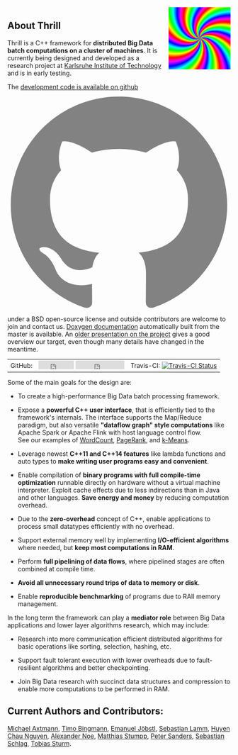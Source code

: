 <div style="float: right; margin-left: 12px">
  <img src="assets/logo-600.png" alt="Thrill logo" width="140" height="140" />
</div>

## About Thrill

Thrill is a C++ framework for **distributed Big Data batch computations on a cluster of machines**. It is currently being designed and developed as a research project at [Karlsruhe Institute of Technology](http://algo2.iti.kit.edu) and is in early testing.

The [development code is available on github <span class="icon  icon--github"><svg viewBox="0 0 16 16"><path fill="#828282" d="M7.999,0.431c-4.285,0-7.76,3.474-7.76,7.761 c0,3.428,2.223,6.337,5.307,7.363c0.388,0.071,0.53-0.168,0.53-0.374c0-0.184-0.007-0.672-0.01-1.32 c-2.159,0.469-2.614-1.04-2.614-1.04c-0.353-0.896-0.862-1.135-0.862-1.135c-0.705-0.481,0.053-0.472,0.053-0.472 c0.779,0.055,1.189,0.8,1.189,0.8c0.692,1.186,1.816,0.843,2.258,0.645c0.071-0.502,0.271-0.843,0.493-1.037 C4.86,11.425,3.049,10.76,3.049,7.786c0-0.847,0.302-1.54,0.799-2.082C3.768,5.507,3.501,4.718,3.924,3.65 c0,0,0.652-0.209,2.134,0.796C6.677,4.273,7.34,4.187,8,4.184c0.659,0.003,1.323,0.089,1.943,0.261 c1.482-1.004,2.132-0.796,2.132-0.796c0.423,1.068,0.157,1.857,0.077,2.054c0.497,0.542,0.798,1.235,0.798,2.082 c0,2.981-1.814,3.637-3.543,3.829c0.279,0.24,0.527,0.713,0.527,1.437c0,1.037-0.01,1.874-0.01,2.129 c0,0.208,0.14,0.449,0.534,0.373c3.081-1.028,5.302-3.935,5.302-7.362C15.76,3.906,12.285,0.431,7.999,0.431z"/></svg></span>](http://github.com/thrill/thrill) under a BSD open-source license and outside contributors are welcome to join and contact us. [Doxygen documentation](http://i10login.iti.kit.edu/thrill-doxygen/) automatically built from the master is available.
An [older presentation on the project](https://panthema.net/2015/0327-Project-DALKIT/) gives a good overview our target, even though many details have changed in the meantime.

<table>
<tr>
<td>GitHub:</td>
<td>
<iframe src="http://ghbtns.com/github-btn.html?user=thrill&repo=thrill&type=watch&count=true" frameborder="0" scrolling="no" width="80" height="20"></iframe>
<iframe src="http://ghbtns.com/github-btn.html?user=thrill&repo=thrill&type=follow&count=true" frameborder="0" scrolling="no" width="110" height="20"></iframe>
</td>
<td>
Travis-CI: <a href="https://travis-ci.org/thrill/thrill"><img src="https://travis-ci.org/thrill/thrill.svg?branch=master" alt="Travis-CI Status" /></a>
</td>
</tr>
</table>

Some of the main goals for the design are:

- To create a high-performance Big Data batch processing framework.

- Expose a **powerful C++ user interface**, that is efficiently tied to the framework's internals. The interface supports the Map/Reduce paradigm, but also versatile **"dataflow graph" style computations** like Apache Spark or Apache Flink with host language control flow.<br>
See our examples of [WordCount](http://i10login.iti.kit.edu/thrill-doxygen/word__count_8hpp_source.html#l00035), [PageRank](http://i10login.iti.kit.edu/thrill-doxygen/page__rank_8hpp_source.html#l00063), and [k-Means](http://i10login.iti.kit.edu/thrill-doxygen/k-means_8hpp_source.html).

- Leverage newest **C++11 and C++14 features** like lambda functions and auto types to **make writing user programs easy and convenient**.

- Enable compilation of **binary programs with full compile-time optimization** runnable directly on hardware without a virtual machine interpreter. Exploit cache effects due to less indirections than in Java and other languages. **Save energy and money** by reducing computation overhead.

- Due to the **zero-overhead** concept of C++, enable applications to process small datatypes efficiently with no overhead.

- Support external memory well by implementing **I/O-efficient algorithms** where needed, but **keep most computations in RAM**.

- Perform **full pipelining of data flows**, where pipelined stages are often combined at compile time.

- **Avoid all unnecessary round trips of data to memory or disk**.

- Enable **reproducible benchmarking** of programs due to RAII memory management.

In the long term the framework can play a **mediator role** between Big Data applications and lower layer algorithms research, which may include:

- Research into more communication efficient distributed algorithms for basic operations like sorting, selection, hashing, etc.

- Support fault tolerant execution with lower overheads due to fault-resilient algorithms and better checkpointing.

- Join Big Data research with succinct data structures and compression to enable more computations to be performed in RAM.

## Current Authors and Contributors:

[Michael Axtmann](https://github.com/MichaelAxtmann),
[Timo Bingmann](http://panthema.net),
[Emanuel Jöbstl](http://eex-dev.net/),
[Sebastian Lamm](https://github.com/sebalamm),
[Huyen Chau Nguyen](http://chau-nguyen.de/),
[Alexander Noe](https://github.com/alexnoe),
[Matthias Stumpp](https://matstumpp.wordpress.com/),
[Peter Sanders](http://algo2.iti.kit.edu/sanders.php),
[Sebastian Schlag](https://github.com/SebastianSchlag),
[Tobias Sturm](http://tobiassturm.de).
